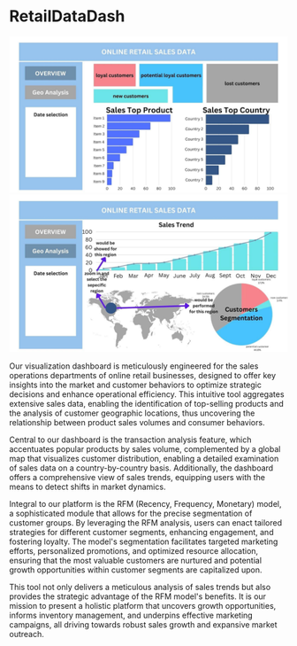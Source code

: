 # RetailDataDash

![image](https://github.com/ubco-mds-2023-labs/milestone1-group18/blob/main/img/sketch1.jpg)
![image](https://github.com/ubco-mds-2023-labs/milestone1-group18/blob/main/img/sketch2.jpg)

Our visualization dashboard is meticulously engineered for the sales operations departments of online retail businesses, designed to offer key insights into the market and customer behaviors to optimize strategic decisions and enhance operational efficiency. This intuitive tool aggregates extensive sales data, enabling the identification of top-selling products and the analysis of customer geographic locations, thus uncovering the relationship between product sales volumes and consumer behaviors.

Central to our dashboard is the transaction analysis feature, which accentuates popular products by sales volume, complemented by a global map that visualizes customer distribution, enabling a detailed examination of sales data on a country-by-country basis. Additionally, the dashboard offers a comprehensive view of sales trends, equipping users with the means to detect shifts in market dynamics.

Integral to our platform is the RFM (Recency, Frequency, Monetary) model, a sophisticated module that allows for the precise segmentation of customer groups. By leveraging the RFM analysis, users can enact tailored strategies for different customer segments, enhancing engagement, and fostering loyalty. The model's segmentation facilitates targeted marketing efforts, personalized promotions, and optimized resource allocation, ensuring that the most valuable customers are nurtured and potential growth opportunities within customer segments are capitalized upon.

This tool not only delivers a meticulous analysis of sales trends but also provides the strategic advantage of the RFM model's benefits. It is our mission to present a holistic platform that uncovers growth opportunities, informs inventory management, and underpins effective marketing campaigns, all driving towards robust sales growth and expansive market outreach.
